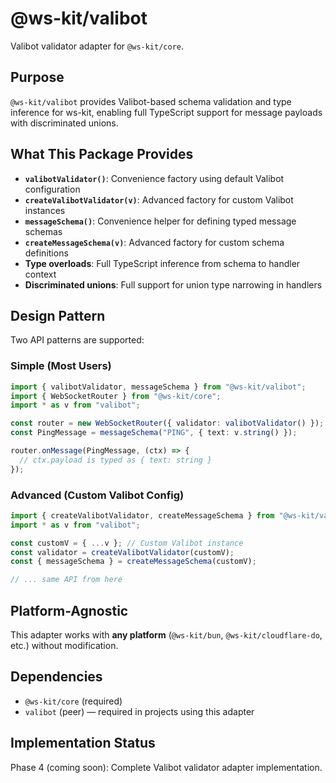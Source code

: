 # @ws-kit/valibot

Valibot validator adapter for `@ws-kit/core`.

## Purpose

`@ws-kit/valibot` provides Valibot-based schema validation and type inference for ws-kit, enabling full TypeScript support for message payloads with discriminated unions.

## What This Package Provides

- **`valibotValidator()`**: Convenience factory using default Valibot configuration
- **`createValibotValidator(v)`**: Advanced factory for custom Valibot instances
- **`messageSchema()`**: Convenience helper for defining typed message schemas
- **`createMessageSchema(v)`**: Advanced factory for custom schema definitions
- **Type overloads**: Full TypeScript inference from schema to handler context
- **Discriminated unions**: Full support for union type narrowing in handlers

## Design Pattern

Two API patterns are supported:

### Simple (Most Users)

```typescript
import { valibotValidator, messageSchema } from "@ws-kit/valibot";
import { WebSocketRouter } from "@ws-kit/core";
import * as v from "valibot";

const router = new WebSocketRouter({ validator: valibotValidator() });
const PingMessage = messageSchema("PING", { text: v.string() });

router.onMessage(PingMessage, (ctx) => {
  // ctx.payload is typed as { text: string }
});
```

### Advanced (Custom Valibot Config)

```typescript
import { createValibotValidator, createMessageSchema } from "@ws-kit/valibot";
import * as v from "valibot";

const customV = { ...v }; // Custom Valibot instance
const validator = createValibotValidator(customV);
const { messageSchema } = createMessageSchema(customV);

// ... same API from here
```

## Platform-Agnostic

This adapter works with **any platform** (`@ws-kit/bun`, `@ws-kit/cloudflare-do`, etc.) without modification.

## Dependencies

- `@ws-kit/core` (required)
- `valibot` (peer) — required in projects using this adapter

## Implementation Status

Phase 4 (coming soon): Complete Valibot validator adapter implementation.
